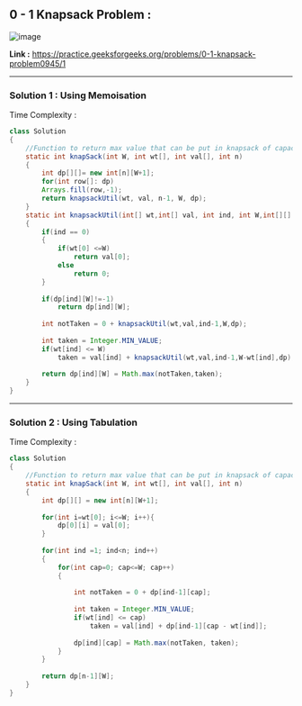 ## 0 - 1 Knapsack Problem :

![image](https://user-images.githubusercontent.com/23376002/167882570-2e899a24-90a2-4839-be20-ed0fa98665ab.png)


**Link :** https://practice.geeksforgeeks.org/problems/0-1-knapsack-problem0945/1


------------------------------------------------------------------------------------------------------------------------------------------------------


### Solution 1 : Using Memoisation

Time Complexity :


```java
class Solution 
{ 
    //Function to return max value that can be put in knapsack of capacity W.
    static int knapSack(int W, int wt[], int val[], int n) 
    { 
        int dp[][]= new int[n][W+1];
        for(int row[]: dp)
        Arrays.fill(row,-1);
        return knapsackUtil(wt, val, n-1, W, dp); 
    }
    static int knapsackUtil(int[] wt,int[] val, int ind, int W,int[][] dp)
    {
        if(ind == 0)
        {
            if(wt[0] <=W) 
                return val[0];
            else 
                return 0;
        }
        
        if(dp[ind][W]!=-1)
            return dp[ind][W];
            
        int notTaken = 0 + knapsackUtil(wt,val,ind-1,W,dp);
        
        int taken = Integer.MIN_VALUE;
        if(wt[ind] <= W)
            taken = val[ind] + knapsackUtil(wt,val,ind-1,W-wt[ind],dp);
            
        return dp[ind][W] = Math.max(notTaken,taken);
    }
}
```

------------------------------------------------------------------------------------------------------------------------------------------------------


### Solution 2 : Using Tabulation

Time Complexity :


```java
class Solution 
{ 
    //Function to return max value that can be put in knapsack of capacity W.
    static int knapSack(int W, int wt[], int val[], int n) 
    { 
        int dp[][] = new int[n][W+1];
    
        for(int i=wt[0]; i<=W; i++){
            dp[0][i] = val[0];
        }
        
        for(int ind =1; ind<n; ind++)
        {
            for(int cap=0; cap<=W; cap++)
            {
                
                int notTaken = 0 + dp[ind-1][cap];
                
                int taken = Integer.MIN_VALUE;
                if(wt[ind] <= cap)
                    taken = val[ind] + dp[ind-1][cap - wt[ind]];
                    
                dp[ind][cap] = Math.max(notTaken, taken);
            }
        }
        
        return dp[n-1][W]; 
    }
}
```



